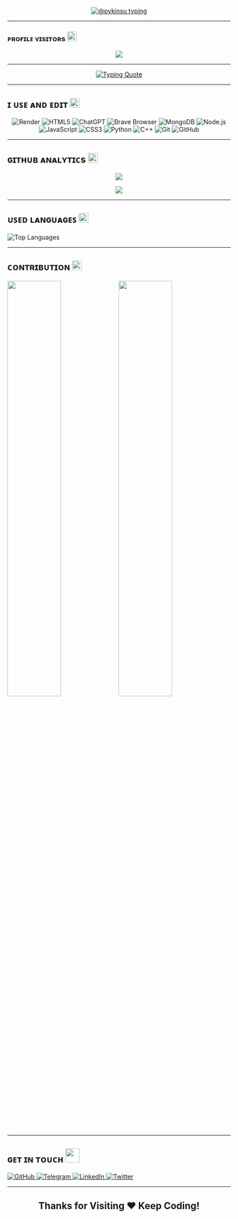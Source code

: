 <!-- GitHub Profile README for @pykinsu -->

<!-- Typing Header -->
<p align="center">
  <a href="https://github.com/pykinsu">
    <img src="https://readme-typing-svg.herokuapp.com?font=Russo+One&size=30&duration=4000&pause=1000&color=f75c7e&width=600&lines=Namaste!%2C+I'M+Kinsu+👋;From+Patna%2C+India+🇮🇳;Bot+%2F+Web+Developer+🛠️;Learning+Python+🐍" alt="@pykinsu typing" />
  </a>
</p>

---

### ᴘʀᴏғɪʟᴇ ᴠɪsɪᴛᴏʀs <img src="https://emojis.slackmojis.com/emojis/images/1643516207/22334/look.gif?1643516207" width="22">


<p align="center">
<img src="https://visitor-count-b8lb.vercel.app/api/Github_Username?hexColor=ee4488" />
</p>

---

<!-- Cool Animated Quote -->
<p align="center">
  <a href="https://git.io/typing-svg">
    <img src="https://readme-typing-svg.demolab.com?font=Caveat&weight=600&size=60&duration=3500&pause=1200&center=true&vCenter=true&width=1080&height=100&color=f75c7e&lines=Hi!%2C+I'm+Kinsu;I'm++Not+a+Developer+" alt="Typing Quote" />
  </a>
</p>

---
## ɪ ᴜꜱᴇ ᴀɴᴅ ᴇᴅɪᴛ <img src="https://emojis.slackmojis.com/emojis/images/1643509121/47503/notamused2.png?1643509121" width="22">

<p align="center">
  <img alt="Render" src="https://img.shields.io/badge/-Render-430098?style=for-the-badge&logo=render&logoColor=white" />
  <img alt="HTML5" src="https://img.shields.io/badge/-HTML5-E34F26?style=for-the-badge&logo=html5&logoColor=white" />
  <img alt="ChatGPT" src="https://img.shields.io/badge/-ChatGPT-10A37F?style=for-the-badge&logo=openai&logoColor=white" />
  <img alt="Brave Browser" src="https://img.shields.io/badge/-Brave_Browser-FB542B?style=for-the-badge&logo=brave&logoColor=white" />
  <img alt="MongoDB" src="https://img.shields.io/badge/-MongoDB-13aa52?style=for-the-badge&logo=mongodb&logoColor=white" />
  <img alt="Node.js" src="https://img.shields.io/badge/-Node.js-43853d?style=for-the-badge&logo=node.js&logoColor=white" />
  <img alt="JavaScript" src="https://img.shields.io/badge/JavaScript-%23323330.svg?style=for-the-badge&logo=javascript&logoColor=%23F7DF1E" />
  <img alt="CSS3" src="https://img.shields.io/badge/CSS3-%231572B6.svg?style=for-the-badge&logo=css3&logoColor=white" />
  <img alt="Python" src="https://img.shields.io/badge/Python-%2314354C.svg?style=for-the-badge&logo=python&logoColor=white" />
  <img alt="C++" src="https://img.shields.io/badge/C++-%2300599C.svg?style=for-the-badge&logo=c%2B%2B&logoColor=white" />
  <img alt="Git" src="https://img.shields.io/badge/Git-%23F05033.svg?style=for-the-badge&logo=git&logoColor=white" />
  <img alt="GitHub" src="https://img.shields.io/badge/GitHub-%23121011.svg?style=for-the-badge&logo=github&logoColor=white" />
</p>

---

## ɢɪᴛʜᴜʙ ᴀɴᴀʟʏᴛɪᴄs <img src="https://emojis.slackmojis.com/emojis/images/1643514369/3438/python.gif?1643514369" width="22">

<p align="center">
  <img src="https://github-stats-alpha.vercel.app/api/?username=pykinsu&cc=000000&tc=00ff00&ic=fff000&bc=ffffff" />
</p>

<p align="center">
  <img src="https://github-readme-stats.vercel.app/api?username=pykinsu&count_private=true&show_icons=true&theme=midnight-purple" />
</p>

---

## ᴜꜱᴇᴅ ʟᴀɴɢᴜᴀɢᴇꜱ <img src="https://emojis.slackmojis.com/emojis/images/1643514532/5264/coding.gif?1643514532" width="22">


<p>
  <img src="https://github-readme-stats.vercel.app/api/top-langs/?username=pykinsu&layout=compact&theme=tokyonight" alt="Top Languages" />
</p>

---

## ᴄᴏɴᴛʀɪʙᴜᴛɪᴏɴ <img src="https://emojis.slackmojis.com/emojis/images/1692206783/67533/extreme-teamwork.gif?1692206783" width="22">


[<img src="https://github-readme-stats.vercel.app/api?username=pykinsu&count_private=true&show_icons=true&theme=chartreuse-dark&custom_title=What%27s+the+craic?&include_all_commits=true&hide_border=true&bg_color=000000" width="49%">](https://github.com/pyKinsu) [<img src="https://github-readme-streak-stats.herokuapp.com/?user=pyKinsu&theme=chartreuse-dark&hide_border=True&bg_color=000000" width="49%">](https://github.com/pyKinsu)

---

<h2>ɢᴇᴛ ɪɴ ᴛᴏᴜᴄʜ <img src="https://media.giphy.com/media/LnQjpWaON8nhr21vNW/giphy.gif" width="32"/></h2>

<p>
  <a href="https://github.com/pykinsu" target="_blank">
    <img alt="GitHub" src="https://img.shields.io/badge/GitHub-%23000000.svg?&style=for-the-badge&logo=Github&logoColor=white" />
  </a>
  <a href="https://t.me/pykinsu" target="_blank">
    <img alt="Telegram" src="https://img.shields.io/badge/Telegram-%2326A5E4.svg?&style=for-the-badge&logo=telegram&logoColor=black" />
  <a href="https://www.linkedin.com/in/pykinsu" target="_blank">
    <img alt="LinkedIn" src="https://img.shields.io/badge/LinkedIn-%230077B5.svg?&style=for-the-badge&logo=linkedin&logoColor=black" />
  </a>
  <a href="https://twitter.com/pykinsu" target="_blank">
  <img alt="Twitter" src="https://img.shields.io/badge/Twitter-%23000000.svg?&style=for-the-badge&logo=x&logoColor=white" />
</a>
  </a>
</p>

---

<h2 align="center">Thanks for Visiting ❤ Keep Coding!</h2>
